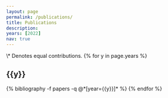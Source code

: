 ```yaml
---
layout: page
permalink: /publications/
title: Publications
description:
years: [2022]
nav: true
---
```


<div class="publications">
\* Denotes equal contributions.
{% for y in page.years %}
  <h2 class="year">{{y}}</h2>
  {% bibliography -f papers -q @*[year={{y}}]* %}
{% endfor %}

</div>
